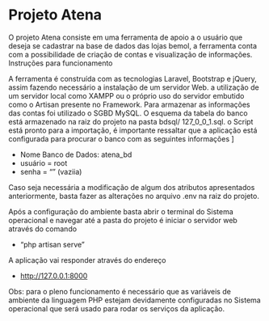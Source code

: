 # Projeto Atena

O projeto Atena consiste em uma ferramenta de apoio a o usuário que deseja se cadastrar na base de dados das lojas bemol, a ferramenta conta com a possibilidade de criação de contas e visualização de informações.
Instruções para funcionamento

A ferramenta é construída com as tecnologias Laravel, Bootstrap e jQuery, assim fazendo necessário a instalação de um servidor Web. a utilização de um servidor local como XAMPP ou o próprio uso do servidor embutido como o Artisan presente no Framework. Para armazenar as informações das contas foi utilizado o SGBD MySQL.
O esquema da tabela do banco está armazenado na raiz do projeto na pasta bdsql/ 127_0_0_1.sql. o Script está pronto para a importação, é importante ressaltar que a aplicação está configurada para procurar o banco com as seguintes informações ]

- Nome Banco de Dados: atena_bd
- usuário = root 
- senha = “” (vaziia)

Caso seja necessária a modificação de algum dos atributos apresentados anteriormente, basta fazer as alterações no arquivo .env na raiz do projeto.

Após a configuração do ambiente basta abrir o terminal do Sistema operacional e navegar até a pasta do projeto é iniciar o servidor web através do comando

- “php artisan serve”

A aplicação vai responder através do endereço

- http://127.0.0.1:8000

Obs: para o pleno funcionamento é necessário que as variáveis de ambiente da linguagem PHP estejam devidamente configuradas no Sistema operacional que será usado para rodar os serviços da aplicação.
